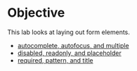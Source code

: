# Objective

This lab looks at laying out form elements.

- [autocomplete, autofocus, and multiple](#01)
- [disabled, readonly, and placeholder](#02)
- [required, pattern, and title](#03)
